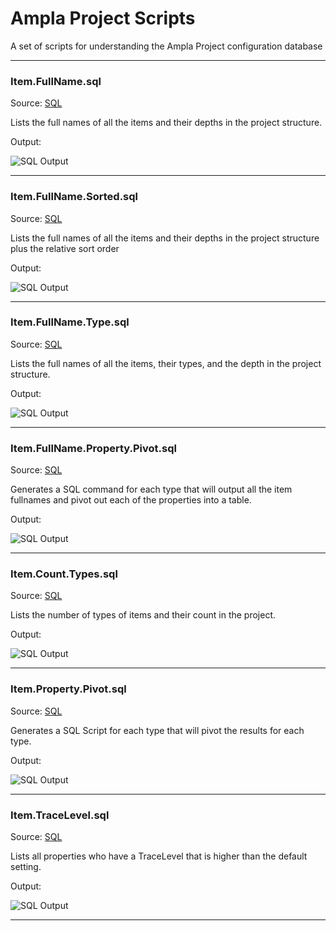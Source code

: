 Ampla Project Scripts
===

A set of scripts for understanding the Ampla Project configuration database

----------

### Item.FullName.sql ###

Source: [SQL](Item.FullName.sql)

Lists the full names of all the items and their depths in the project structure.

Output:

![SQL Output](../../images/ampla/Item.FullName.png)

----------

### Item.FullName.Sorted.sql ###

Source: [SQL](Item.FullName.Sorted.sql)

Lists the full names of all the items and their depths in the project structure plus the relative sort order 

Output:

![SQL Output](../../images/ampla/Item.FullName.Sorted.png)

----------

### Item.FullName.Type.sql ###

Source: [SQL](Item.FullName.Types.sql)

Lists the full names of all the items, their types, and the depth in the project structure.

Output:

![SQL Output](../../images/ampla/Item.FullName.Types.png)

----------

### Item.FullName.Property.Pivot.sql ###

Source: [SQL](Item.FullName.Property.Pivot.sql)

Generates a SQL command for each type that will output all the item fullnames and pivot out each of the properties into a table.

Output:

![SQL Output](../../images/ampla/Item.FullName.Property.Pivot.png)

----------

### Item.Count.Types.sql ###

Source: [SQL](Item.Count.Types.sql)

Lists the number of types of items and their count in the project.

Output:

![SQL Output](../../images/ampla/Item.Count.Types.png)

----------


### Item.Property.Pivot.sql ###

Source: [SQL](Item.Property.Pivot.sql)

Generates a SQL Script for each type that will pivot the results for each type.

Output:

![SQL Output](../../images/ampla/Item.Property.Pivot.png)

----------

### Item.TraceLevel.sql ###

Source: [SQL](Item.TraceLevel.sql)

Lists all properties who have a TraceLevel that is higher than the default setting.

Output:

![SQL Output](../../images/ampla/Item.TraceLevel.png)

----------
